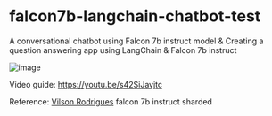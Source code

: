 # falcon7b-langchain-chatbot-test
A conversational chatbot using Falcon 7b instruct model &amp; Creating a question answering app using LangChain &amp; Falcon 7b instruct

![image](https://github.com/Tolulade-A/falcon7b-langchain-chatbot-test/assets/22460844/7e469de2-0ba7-43e1-be22-028d2be6fcb8)

Video guide: https://youtu.be/s42SiJavjtc 

Reference: [Vilson Rodrigues](https://huggingface.co/vilsonrodrigues/falcon-7b-instruct-sharded) falcon 7b instruct sharded
